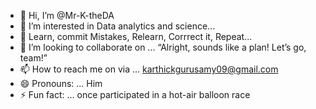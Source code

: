 - 👋 Hi, I’m @Mr-K-theDA
- 👀 I’m interested in Data analytics and science...
- 🌱 Learn, commit Mistakes, Relearn, Corrrect it, Repeat...
- 💞️ I’m looking to collaborate on ... “Alright, sounds like a plan! Let’s go, team!”
- 📫 How to reach me on via ... karthickgurusamy09@gmail.com
- 😄 Pronouns: ... Him
- ⚡ Fun fact: ... once participated in a hot-air balloon race

<!---
Mr-K-theDA/Mr-K-theDA is a ✨ special ✨ repository because its `README.md` (this file) appears on your GitHub profile.
You can click the Preview link to take a look at your changes.
--->
